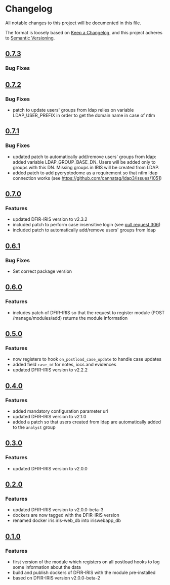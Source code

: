 # Changelog

All notable changes to this project will be documented in this file.

The format is loosely based on [Keep a Changelog](https://keepachangelog.com/en/1.1.0/),
and this project adheres to [Semantic Versioning](https://semver.org/spec/v2.0.0.html).


## [0.7.3](https://github.com/airbus-cyber/iris-httpsend-module/compare/0.7.2...0.7.3)
### Bug Fixes


## [0.7.2](https://github.com/airbus-cyber/iris-httpsend-module/compare/0.7.1...0.7.2)
### Bug Fixes
* patch to update users' groups from ldap relies on variable LDAP_USER_PREFIX in order to get the domain name in case of ntlm


## [0.7.1](https://github.com/airbus-cyber/iris-httpsend-module/compare/0.7.0...0.7.1)
### Bug Fixes
* updated patch to automatically add/remove users' groups from ldap: added variable LDAP_GROUP_BASE_DN. Users will be added only to groups with this DN. Missing groups in IRIS will be created from LDAP.
* added patch to add pycryptodome as a requirement so that ntlm ldap connection works (see https://github.com/cannatag/ldap3/issues/1051)


## [0.7.0](https://github.com/airbus-cyber/iris-httpsend-module/compare/0.6.1...0.7.0)
### Features
* updated DFIR-IRIS version to v2.3.2
* included patch to perform case insensitive login (see [pull request 306](https://github.com/dfir-iris/iris-web/pull/306))
* included patch to automatically add/remove users' groups from ldap


## [0.6.1](https://github.com/airbus-cyber/iris-httpsend-module/compare/0.6.0...0.6.1)
### Bug Fixes
* Set correct package version


## [0.6.0](https://github.com/airbus-cyber/iris-httpsend-module/compare/0.5.0...0.6.0)
### Features
* includes patch of DFIR-IRIS so that the request to register module (POST /manage/modules/add) returns the module information


## [0.5.0](https://github.com/airbus-cyber/iris-httpsend-module/compare/0.4.0...0.5.0)
### Features
* now registers to hook `on_postload_case_update` to handle case updates
* added field `case_id` for notes, iocs and evidences
* updated DFIR-IRIS version to v2.2.2


## [0.4.0](https://github.com/airbus-cyber/iris-httpsend-module/compare/0.3.0...0.4.0)
### Features
* added mandatory configuration parameter url
* updated DFIR-IRIS version to v2.1.0
* added a patch so that users created from ldap are automatically added to the `analyst` group


## [0.3.0](https://github.com/airbus-cyber/iris-httpsend-module/compare/0.2.0...0.3.0)
### Features
* updated DFIR-IRIS version to v2.0.0


## [0.2.0](https://github.com/airbus-cyber/iris-httpsend-module/compare/0.1.0...0.2.0)
### Features
* updated DFIR-IRIS version to v2.0.0-beta-3
* dockers are now tagged with the DFIR-IRIS version
* renamed docker iris iris-web_db into iriswebapp_db


## [0.1.0](https://github.com/airbus-cyber/iris-httpsend-module/commits/0.1.0)
### Features
* first version of the module which registers on all postload hooks to log some information about the data
* build and publish dockers of DFIR-IRIS with the module pre-installed
* based on DFIR-IRIS version v2.0.0-beta-2

